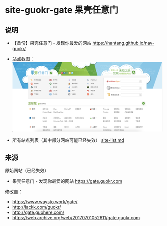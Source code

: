# site-guokr-gate 果壳任意门 

## 说明

+ 【备份】果壳任意门 - 发现你最爱的网站 <https://hantang.github.io/nav-guokr/>

+ 站点截图：
![果壳任意门](./snapshot.png)

+ 所有站点列表（其中部分网站可能已经失效）
[site-list.md](./site-list.md)

## 来源
原始网站（已经失效）
+ 果壳任意门 - 发现你最爱的网站 <https://gate.guokr.com>

修改自：
- <https://www.waysto.work/gate/>
- <http://lackk.com/guokr/>
- <http://gate.guohere.com/>
- <https://web.archive.org/web/20170701052611/gate.guokr.com>
